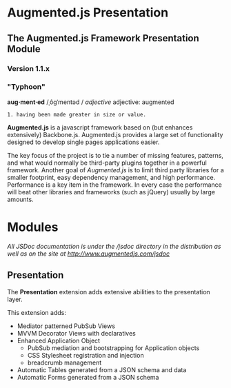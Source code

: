 # Augmented.js Presentation
## The Augmented.js Framework Presentation Module
### Version 1.1.x
### "Typhoon"
**aug·ment·ed**
/ˌôɡˈmentəd /
*adjective*
adjective: augmented

    1. having been made greater in size or value.


**Augmented.js** is a javascript framework based on (but enhances extensively) Backbone.js.  Augmented.js provides a large set of functionality designed to develop single pages applications easier.

The key focus of the project is to tie a number of missing features, patterns, and what would normally be third-party plugins together in a powerful framework.  Another goal of *Augmented.js* is to limit third party libraries for a smaller footprint, easy dependency management, and high performance.  Performance is a key item in the framework.  In every case the performance will beat other libraries and frameworks (such as jQuery) usually by large amounts.

# Modules

*All JSDoc documentation is under the /jsdoc directory in the distribution as well as on the site at http://www.augmentedjs.com/jsdoc*

## Presentation

The **Presentation** extension adds extensive abilities to the presentation layer.

This extension adds:
* Mediator patterned PubSub Views
* MVVM Decorator Views with declaratives
* Enhanced Application Object
  - PubSub mediation and bootstrapping for Application objects
  - CSS Stylesheet registration and injection
  - breadcrumb management
* Automatic Tables generated from a JSON schema and data
* Automatic Forms generated from a JSON schema
